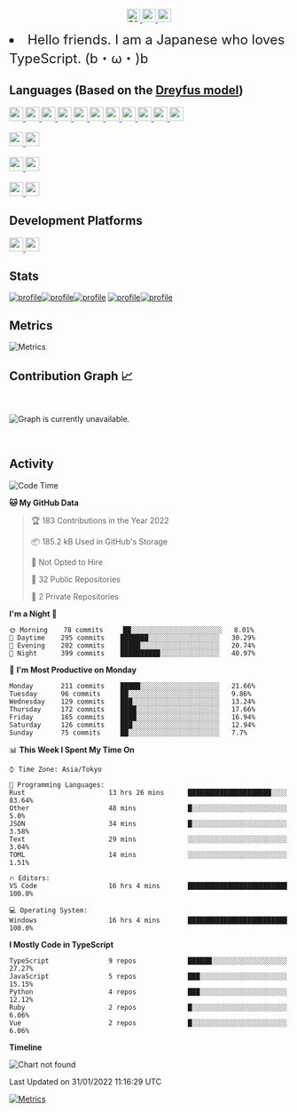 <p align="center">
  <a href="http://github.com/SARDONYX-sard/SARDONYX-sard" target="_blank">
    <img src="https://komarev.com/ghpvc/?username=SARDONYX-sard&color=8A6D99" alt="SARDONYX-sard" height="24"/>
  </a>
  <a href="https://twitter.com/SARDONYX_sard/">
    <img src="https://img.shields.io/twitter/follow/SARDONYX_sard?color=1d9bf0&logo=twitter&style=flat" height="24">
  </a>
  <a href="https://github.com/SARDONYX-sard?tab=followers" target="_blank">
    <img src="https://img.shields.io/github/followers/SARDONYX-sard?color=%231c2128&logo=GitHub&style=flat" height="24">
  </a>
</p>

<li style="font-size: 1.5rem;"> Hello friends. I am a Japanese who loves TypeScript. (b・ω・)b </li>

## Languages (Based on the [Dreyfus model](https://en.wikipedia.org/wiki/Dreyfus_model_of_skill_acquisition))

<p>
  <a href="https://developer.mozilla.org/docs/Web/JavaScript">
    <img src="https://img.shields.io/static/v1?label=TypeScript&color=green&style=flat-square&logo=typescript&message=Begginer" height="25">
  </a>
  <a href="https://www.typescriptlang.org/">
    <img src="https://img.shields.io/static/v1?label=JavaScript&color=green&style=flat-square&logo=javascript&message=Begginer" height="25">
  </a>
  <a href="https://www.rust-lang.org/">
    <img src="https://img.shields.io/static/v1?label=Rust&color=green&style=flat-square&logo=Rust&message=Begginer" height="25">
  </a>
  <a href="https://docs.microsoft.com/powershell/">
    <img src="https://img.shields.io/static/v1?label=PowerShell&color=green&style=flat-square&logo=PowerShell&message=Begginer" height="25">
  </a>
  <a href="https://docs.microsoft.com/dotnet/csharp/">
    <img src="https://img.shields.io/static/v1?label=C&color=green&style=flat-square&logo=C&message=Begginer" height="25">
  </a>
  <a href="https://www.php.net">
    <img src="https://img.shields.io/static/v1?label=PHP&color=lightgray&style=flat-square&logo=PHP&message=Novice" height="25">
  </a>
  <a href="https://www.python.org/">
    <img src="https://img.shields.io/static/v1?label=Python&color=lightgray&style=flat-square&logo=python&message=Novice" height="25">
  </a>
  <a href="http://www.open-std.org/jtc1/sc22/wg14/">
    <img src="https://img.shields.io/static/v1?label=Csharp&color=lightgray&style=flat-square&logo=Csharp&message=Novice" height="25">
  </a>
  <a href="https://www.java.com">
    <img src="https://img.shields.io/static/v1?label=Java&color=lightgray&style=flat-square&logo=Java&message=Novice" height="25">
  </a>
  <a href="https://www.ruby-lang.org/">
    <img src="https://img.shields.io/static/v1?label=Ruby&color=lightgray&style=flat-square&logo=Ruby&message=Novie" height="25">
  </a>
  <a href="https://www.fortran-lang.org/">
    <img src="https://img.shields.io/static/v1?label=Fortran&color=lightgray&style=flat-square&logo=Fortran&message=Novie" height="25">
  </a>

  <br/>
  <br/>

  <a href="https://docs.docker.com/">
    <img src="https://img.shields.io/static/v1?label=Docker&color=green&style=flat-square&logo=Docker&message=Begginer" height="25">
  </a>
  <a href="https://kubernetes.io/docs/home/">
    <img src="https://img.shields.io/static/v1?label=Kubernates&color=green&style=flat-square&logo=Kubernates&message=Begginer" height="25">
  </a>

  <br/>
  <br/>

  <a href="https://html.spec.whatwg.org/multipage/">
    <img src="https://img.shields.io/static/v1?label=HTML&color=green&style=flat-square&logo=html5&message=Begginer" height="25">
  </a>
  <a href="https://devdocs.io/css/#dom-css_cssom">
    <img src="https://img.shields.io/static/v1?label=CSS&color=green&style=flat-square&logo=css3&message=Begginer" height="25">
  </a>

  <br/>
  <br/>

  <a href="https://www.postgresql.org">
    <img src="https://img.shields.io/static/v1?label=PostgreSQL&color=lightgray&style=flat-square&logo=PostgreSQL&message=Novie" height="25">
  </a>
  <a href="https://dev.mysql.com">
    <img src="https://img.shields.io/static/v1?label=MySQL&color=lightgray&style=flat-square&logo=MySQL&message=Novie" height="25">
  </a>

</p>

## Development Platforms

<p>
  <a href="https://docs.microsoft.com/windows/">
    <img src="https://img.shields.io/badge/-Windows-0078D6.svg?logo=windows&amp;style=flat" height="25">
  </a>
  <a href="https://www.kernel.org/">
    <img src="https://img.shields.io/badge/-Linux-6C6694.svg?logo=linux&label=WSL&amp;style=flat" height="25">
  </a>
</p>

## Stats

[![profile](https://raw.githubusercontent.com/SARDONYX-sard/SARDONYX-sard/main/profile-summary-card-output/github_dark/0-profile-details.svg)](https://github.com/vn7n24fzkq/github-profile-summary-cards)[![profile](https://raw.githubusercontent.com/SARDONYX-sard/SARDONYX-sard/main/profile-summary-card-output/github_dark/1-repos-per-language.svg)](https://github.com/vn7n24fzkq/github-profile-summary-cards)[![profile](https://raw.githubusercontent.com/SARDONYX-sard/SARDONYX-sard/main/profile-summary-card-output/github_dark/2-most-commit-language.svg)](https://github.com/vn7n24fzkq/github-profile-summary-cards)
[![profile](https://raw.githubusercontent.com/SARDONYX-sard/SARDONYX-sard/main/profile-summary-card-output/github_dark/3-stats.svg)](https://github.com/vn7n24fzkq/github-profile-summary-cards)[![profile](https://raw.githubusercontent.com/SARDONYX-sard/SARDONYX-sard/main/profile-summary-card-output/github_dark/4-productive-time.svg)](https://github.com/vn7n24fzkq/github-profile-summary-cards)

## Metrics

![Metrics](https://github.com/SARDONYX-sard/SARDONYX-sard/blob/main/metrics.svg)

## Contribution Graph 📈

<br>

![Graph is currently unavailable.](https://activity-graph.herokuapp.com/graph?username=SARDONYX-sard&theme=xcode&area=true)

<br/>


## Activity

<!--START_SECTION:waka-->
![Code Time](http://img.shields.io/badge/Code%20Time-490%20hrs%2023%20mins-blue)

**🐱 My GitHub Data** 

> 🏆 183 Contributions in the Year 2022
 > 
> 📦 185.2 kB Used in GitHub's Storage 
 > 
> 🚫 Not Opted to Hire
 > 
> 📜 32 Public Repositories 
 > 
> 🔑 2 Private Repositories  
 > 
**I'm a Night 🦉** 

```text
🌞 Morning    78 commits     ██░░░░░░░░░░░░░░░░░░░░░░░   8.01% 
🌆 Daytime    295 commits    ███████░░░░░░░░░░░░░░░░░░   30.29% 
🌃 Evening    202 commits    █████░░░░░░░░░░░░░░░░░░░░   20.74% 
🌙 Night      399 commits    ██████████░░░░░░░░░░░░░░░   40.97%

```
📅 **I'm Most Productive on Monday** 

```text
Monday       211 commits    █████░░░░░░░░░░░░░░░░░░░░   21.66% 
Tuesday      96 commits     ██░░░░░░░░░░░░░░░░░░░░░░░   9.86% 
Wednesday    129 commits    ███░░░░░░░░░░░░░░░░░░░░░░   13.24% 
Thursday     172 commits    ████░░░░░░░░░░░░░░░░░░░░░   17.66% 
Friday       165 commits    ████░░░░░░░░░░░░░░░░░░░░░   16.94% 
Saturday     126 commits    ███░░░░░░░░░░░░░░░░░░░░░░   12.94% 
Sunday       75 commits     ██░░░░░░░░░░░░░░░░░░░░░░░   7.7%

```


📊 **This Week I Spent My Time On** 

```text
⌚︎ Time Zone: Asia/Tokyo

💬 Programming Languages: 
Rust                     13 hrs 26 mins      █████████████████████░░░░   83.64% 
Other                    48 mins             █░░░░░░░░░░░░░░░░░░░░░░░░   5.0% 
JSON                     34 mins             █░░░░░░░░░░░░░░░░░░░░░░░░   3.58% 
Text                     29 mins             ░░░░░░░░░░░░░░░░░░░░░░░░░   3.04% 
TOML                     14 mins             ░░░░░░░░░░░░░░░░░░░░░░░░░   1.51%

🔥 Editors: 
VS Code                  16 hrs 4 mins       █████████████████████████   100.0%

💻 Operating System: 
Windows                  16 hrs 4 mins       █████████████████████████   100.0%

```

**I Mostly Code in TypeScript** 

```text
TypeScript               9 repos             ██████░░░░░░░░░░░░░░░░░░░   27.27% 
JavaScript               5 repos             ███░░░░░░░░░░░░░░░░░░░░░░   15.15% 
Python                   4 repos             ███░░░░░░░░░░░░░░░░░░░░░░   12.12% 
Ruby                     2 repos             █░░░░░░░░░░░░░░░░░░░░░░░░   6.06% 
Vue                      2 repos             █░░░░░░░░░░░░░░░░░░░░░░░░   6.06%

```


**Timeline**

![Chart not found](https://raw.githubusercontent.com/SARDONYX-sard/SARDONYX-sard/main/charts/bar_graph.png) 


 Last Updated on 31/01/2022 11:16:29 UTC
<!--END_SECTION:waka-->

[![Metrics](https://github.com/SARDONYX-sard/SARDONYX-sard/actions/workflows/main.yaml/badge.svg)](https://github.com/SARDONYX-sard/SARDONYX-sard/actions/workflows/main.yaml)
